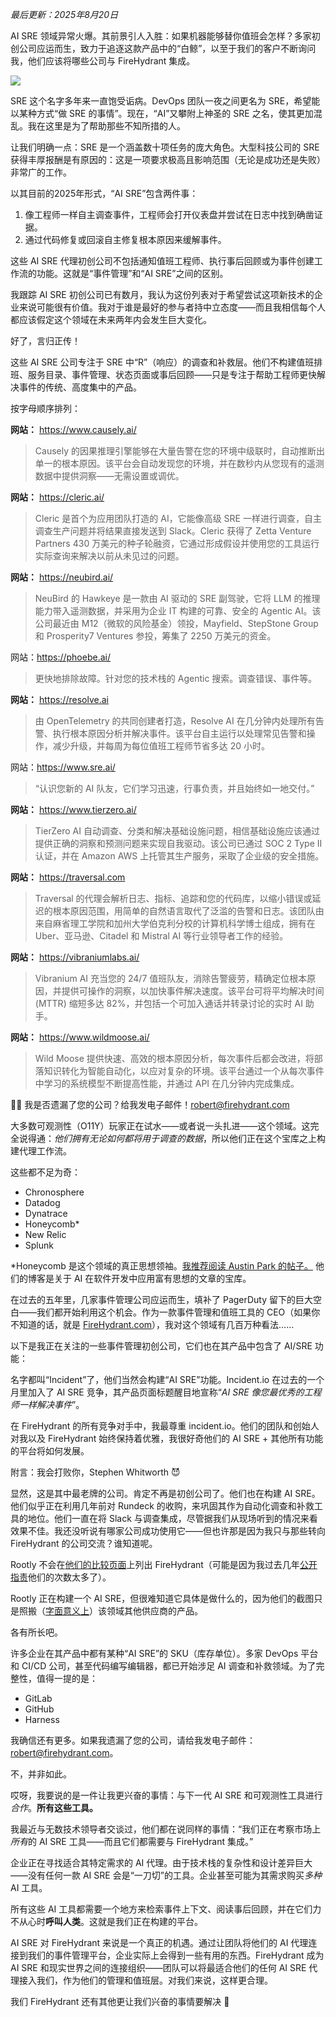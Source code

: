 *最后更新：2025年8月20日*

AI SRE 领域异常火爆。其前景引人入胜：如果机器能够替你值班会怎样？多家初创公司应运而生，致力于追逐这款产品中的“白鲸”，以至于我们的客户不断询问我，他们应该将哪些公司与 FireHydrant 集成。

[![](https://substackcdn.com/image/fetch/$s_!L8ke!,w_1456,c_limit,f_auto,q_auto:good,fl_progressive:steep/https%3A%2F%2Fsubstack-post-media.s3.amazonaws.com%2Fpublic%2Fimages%2F6763c94a-c3d1-4a93-b383-b66af72322d5_1024x1024.png)](https://substackcdn.com/image/fetch/$s_!L8ke!,f_auto,q_auto:good,fl_progressive:steep/https%3A%2F%2Fsubstack-post-media.s3.amazonaws.com%2Fpublic%2Fimages%2F6763c94a-c3d1-4a93-b383-b66af72322d5_1024x1024.png)

SRE 这个名字多年来一直饱受诟病。DevOps 团队一夜之间更名为 SRE，希望能以某种方式“做 SRE 的事情”。现在，“AI”又攀附上神圣的 SRE 之名，使其更加混乱。我在这里是为了帮助那些不知所措的人。

让我们明确一点：SRE 是一个涵盖数十项任务的庞大角色。大型科技公司的 SRE 获得丰厚报酬是有原因的：这是一项要求极高且影响范围（无论是成功还是失败）非常广的工作。

以其目前的2025年形式，“AI SRE”包含两件事：

1.  像工程师一样自主调查事件，工程师会打开仪表盘并尝试在日志中找到确凿证据。
2.  通过代码修复或回滚自主修复根本原因来缓解事件。

这些 AI SRE 代理初创公司不包括通知值班工程师、执行事后回顾或为事件创建工作流的功能。这就是“事件管理”和“AI SRE”之间的区别。

我跟踪 AI SRE 初创公司已有数月，我认为这份列表对于希望尝试这项新技术的企业来说可能很有价值。我对于谁是最好的参与者持中立态度——而且我相信每个人都应该假定这个领域在未来两年内会发生巨大变化。

好了，言归正传！

这些 AI SRE 公司专注于 SRE 中“R”（响应）的调查和补救层。他们不构建值班排班、服务目录、事件管理、状态页面或事后回顾——只是专注于帮助工程师更快解决事件的传统、高度集中的产品。

按字母顺序排列：

**网站：** <https://www.causely.ai/>

> Causely 的因果推理引擎能够在大量告警在您的环境中级联时，自动推断出单一的根本原因。该平台会自动发现您的环境，并在数秒内从您现有的遥测数据中提供洞察——无需设置或调优。

**网站：** <https://cleric.ai/>

> Cleric 是首个为应用团队打造的 AI，它能像高级 SRE 一样进行调查，自主调查生产问题并将结果直接发送到 Slack。Cleric 获得了 Zetta Venture Partners 430 万美元的种子轮融资，它通过形成假设并使用您的工具运行实际查询来解决以前从未见过的问题。

**网站：** <https://neubird.ai/>

> NeuBird 的 Hawkeye 是一款由 AI 驱动的 SRE 副驾驶，它将 LLM 的推理能力带入遥测数据，并采用为企业 IT 构建的可靠、安全的 Agentic AI。该公司最近由 M12（微软的风险基金）领投，Mayfield、StepStone Group 和 Prosperity7 Ventures 参投，筹集了 2250 万美元的资金。

网站：<https://phoebe.ai/>

> 更快地排除故障。针对您的技术栈的 Agentic 搜索。调查错误、事件等。

**网站：** <https://resolve.ai>

> 由 OpenTelemetry 的共同创建者打造，Resolve AI 在几分钟内处理所有告警、执行根本原因分析并解决事件。该平台自主运行以处理常见告警和操作，减少升级，并每周为每位值班工程师节省多达 20 小时。

网站：<https://www.sre.ai/>

> “认识您新的 AI 队友，它们学习迅速，行事负责，并且始终如一地交付。”

**网站：** <https://www.tierzero.ai/>

> TierZero AI 自动调查、分类和解决基础设施问题，相信基础设施应该通过提供正确的洞察和预测问题来实现自我驱动。该公司已通过 SOC 2 Type II 认证，并在 Amazon AWS 上托管其生产服务，采取了企业级的安全措施。

**网站：** <https://traversal.com>

> Traversal 的代理会解析日志、指标、追踪和您的代码库，以缩小错误或延迟的根本原因范围，用简单的自然语言取代了泛滥的告警和日志。该团队由来自麻省理工学院和加州大学伯克利分校的计算机科学博士组成，拥有在 Uber、亚马逊、Citadel 和 Mistral AI 等行业领导者工作的经验。

**网站：** <https://vibraniumlabs.ai/>

> Vibranium AI 充当您的 24/7 值班队友，消除告警疲劳，精确定位根本原因，并提供可操作的洞察，以加快事件解决速度。该平台可将平均解决时间 (MTTR) 缩短多达 82%，并包括一个可加入通话并转录讨论的实时 AI 助手。

**网站：** <https://www.wildmoose.ai/>

> Wild Moose 提供快速、高效的根本原因分析，每次事件后都会改进，将部落知识转化为智能自动化，以应对复杂的环境。该平台通过一个从每次事件中学习的系统模型不断提高性能，并通过 API 在几分钟内完成集成。

🕵️‍♂️ 我是否遗漏了您的公司？给我发电子邮件！[robert@firehydrant.com](mailto:robert@firehydrant.com)

大多数可观测性（O11Y）玩家正在试水——或者说一头扎进——这个领域。这完全说得通：*他们拥有无论如何都将用于调查的数据*，所以他们正在这个宝库之上构建代理工作流。

这些都不足为奇：

*   Chronosphere
*   Datadog
*   Dynatrace
*   Honeycomb\*
*   New Relic
*   Splunk

\*Honeycomb 是这个领域的真正思想领袖。[我推荐阅读 Austin Park 的帖子。](https://www.honeycomb.io/blog/its-end-observability-as-we-know-it-and-i-feel-fine) 他们的博客是关于 AI 在软件开发中应用富有思想的文章的宝库。

在过去的五年里，几家事件管理公司应运而生，填补了 PagerDuty 留下的巨大空白——我们都开始利用这个机会。作为一款事件管理和值班工具的 CEO（如果你不知道的话，就是 [FireHydrant.com](https://FireHydrant.com)），我对这个领域有几百万种看法……

以下是我正在关注的一些事件管理初创公司，它们也在其产品中包含了 AI/SRE 功能：

名字都叫“Incident”了，他们当然会构建“AI SRE”功能。Incident.io 在过去的一个月里加入了 AI SRE 竞争，其产品页面标题醒目地宣称“*AI SRE 像您最优秀的工程师一样解决事件*”。

在 FireHydrant 的所有竞争对手中，我最尊重 incident.io。他们的团队和创始人对我以及 FireHydrant 始终保持着优雅，我很好奇他们的 AI SRE + 其他所有功能的平台将如何发展。

附言：我会打败你，Stephen Whitworth 😈

显然，这是其中最老牌的公司。肯定不再是初创公司了。他们也在构建 AI SRE。他们似乎正在利用几年前对 Rundeck 的收购，来巩固其作为自动化调查和补救工具的地位。他们一直在将 Slack 与调查集成，尽管据我们从现场听到的情况来看效果不佳。我还没听说有哪家公司成功使用它——但也许那是因为我只与那些转向 FireHydrant 的公司交流？谁知道呢。

Rootly 不会在[他们的比较页面](https://rootly.com/blog/incident-management-alternatives-in-2025)上列出 FireHydrant（可能是因为我过去几年[公开指责](https://x.com/bobbytables/status/1403090735038189573)他们的次数太多了）。

Rootly 正在构建一个 AI SRE，但很难知道它具体是做什么的，因为他们的截图只是照搬（[字面意义上](https://www.linkedin.com/feed/update/urn:li:ugcPost:7348384201429147649?commentUrn=urn%3Ali%3Acomment%3A%28ugcPost%3A7348384201429147649%2C7348389417276858369%29&dashCommentUrn=urn%3Ali%3Afsd_comment%3A%287348389417276858369%2Curn%3Ali%3AugcPost%3A7348384201429147649%29)）该领域其他供应商的产品。

各有所长吧。

许多企业在其产品中都有某种“AI SRE”的 SKU（库存单位）。多家 DevOps 平台和 CI/CD 公司，甚至代码编写编辑器，都已开始涉足 AI 调查和补救领域。为了完整性，值得一提的是：

*   GitLab
*   GitHub
*   Harness

我确信还有更多。如果我遗漏了您的公司，请给我发电子邮件：[robert@firehydrant.com](mailto:robert@firehydrant.com)。

不，并非如此。

哎呀，我要说的是一件让我更兴奋的事情：与下一代 AI SRE 和可观测性工具进行*合作*。**所有这些工具。**

我最近与无数技术领导者交谈过，他们都在说同样的事情：“我们正在考察市场上*所有*的 AI SRE 工具——而且它们都需要与 FireHydrant 集成。”

企业正在寻找适合其特定需求的 AI 代理。由于技术栈的复杂性和设计差异巨大——没有任何一款 AI SRE 会是“一刀切”的工具。企业甚至可能为其需求购买*多种* AI 工具。

所有这些 AI 工具都需要一个地方来检索事件上下文、阅读事后回顾，并在它们力不从心时**呼叫人类**。这就是我们正在构建的平台。

AI SRE 对 FireHydrant 来说是一个真正的机遇。通过让团队将他们的 AI 代理连接到我们的事件管理平台，企业实际上会得到一些有用的东西。FireHydrant 成为 AI SRE 和现实世界之间的连接组织——团队可以将最适合他们的任何 AI SRE 代理接入我们，作为他们的管理和值班层。对我们来说，这样更合理。

我们 FireHydrant 还有其他更让我们兴奋的事情要解决 👀
